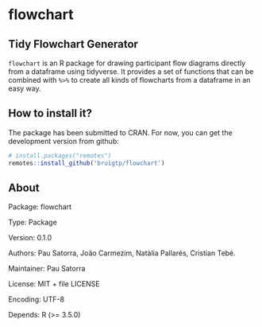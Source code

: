 # flowchart

## Tidy Flowchart Generator

`flowchart` is an R package for drawing participant flow diagrams directly from a dataframe using tidyverse. It provides a set of functions that can be combined with `%>%` to create all kinds of flowcharts from a dataframe in an easy way.

## How to install it?

The package has been submitted to CRAN. For now, you can get the development version from github:

``` r
# install.packages("remotes")
remotes::install_github('bruigtp/flowchart')
```

## About

Package: flowchart

Type: Package

Version: 0.1.0

Authors: Pau Satorra, João Carmezim, Natàlia Pallarés, Cristian Tebé.

Maintainer: Pau Satorra

License: MIT + file LICENSE

Encoding: UTF-8

Depends: R (>= 3.5.0)

